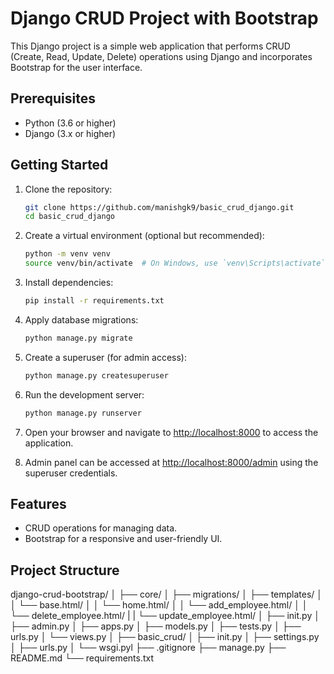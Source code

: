 # Django CRUD Project with Bootstrap

This Django project is a simple web application that performs CRUD (Create, Read, Update, Delete) operations using Django and incorporates Bootstrap for the user interface.

## Prerequisites

- Python (3.6 or higher)
- Django (3.x or higher)

## Getting Started

1. Clone the repository:

    ```bash
    git clone https://github.com/manishgk9/basic_crud_django.git
    cd basic_crud_django
    ```

2. Create a virtual environment (optional but recommended):

    ```bash
    python -m venv venv
    source venv/bin/activate  # On Windows, use `venv\Scripts\activate`
    ```

3. Install dependencies:

    ```bash
    pip install -r requirements.txt
    ```

4. Apply database migrations:

    ```bash
    python manage.py migrate
    ```

5. Create a superuser (for admin access):

    ```bash
    python manage.py createsuperuser
    ```

6. Run the development server:

    ```bash
    python manage.py runserver
    ```

7. Open your browser and navigate to [http://localhost:8000](http://localhost:8000) to access the application.

8. Admin panel can be accessed at [http://localhost:8000/admin](http://localhost:8000/admin) using the superuser credentials.

## Features

- CRUD operations for managing data.
- Bootstrap for a responsive and user-friendly UI.

## Project Structure
django-crud-bootstrap/
│
├── core/
│ ├── migrations/
│ ├── templates/
│ │ └── base.html/
│ │ └── home.html/
│ │ └── add_employee.html/
│ │ └── delete_employee.html/
| | └── update_employee.html/
│ ├── init.py
│ ├── admin.py
│ ├── apps.py
│ ├── models.py
│ ├── tests.py
│ ├── urls.py
│ └── views.py
│
├── basic_crud/
│ ├── init.py
│ ├── settings.py
│ ├── urls.py
│ └── wsgi.pyl
├── .gitignore
├── manage.py
├── README.md
└── requirements.txt

